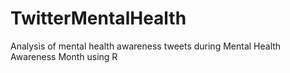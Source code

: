 # TwitterMentalHealth
Analysis of mental health awareness tweets during Mental Health Awareness Month using R
